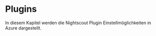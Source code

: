 # Plugins

In diesem Kapitel werden die Nightscout Plugin Einstellmöglichkeiten in Azure dargestellt. 



